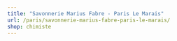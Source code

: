 ```yaml
---
title: "Savonnerie Marius Fabre - Paris Le Marais"
url: /paris/savonnerie-marius-fabre-paris-le-marais/
shop: chimiste
---
```

